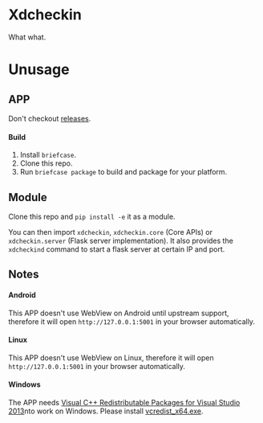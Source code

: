 # Xdcheckin
What what.

# Unusage
## APP
Don't checkout [releases](https://github.com/Pairman/Xdcheckin/releases/).

#### Build
1. Install ```briefcase```.<br>
2. Clone this repo.<br>
3. Run ```briefcase package``` to build and package for your platform.


## Module
Clone this repo and ```pip install -e``` it as a module.

You can then import ```xdcheckin```, ```xdcheckin.core``` (Core APIs) or ```xdcheckin.server``` (Flask server implementation). It also provides the ```xdcheckind``` command to start a flask server at certain IP and port.

## Notes
#### Android
This APP doesn't use WebView on Android until upstream support, therefore it will open ```http://127.0.0.1:5001``` in your browser automatically.

#### Linux
This APP doesn't use WebView on Linux, therefore it will open ```http://127.0.0.1:5001``` in your browser automatically.

#### Windows
The APP needs [Visual C++ Redistributable Packages for Visual Studio 2013](https://www.microsoft.com/en-US/download/details.aspx?id=40784)nto work on Windows. Please install [vcredist_x64.exe](https://download.microsoft.com/download/c/c/2/cc2df5f8-4454-44b4-802d-5ea68d086676/vcredist_x64.exe).

